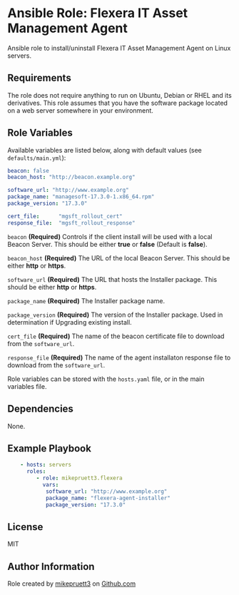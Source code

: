 Ansible Role: Flexera IT Asset Management Agent
=========

Ansible role to install/uninstall Flexera IT Asset Management Agent on Linux servers.

Requirements
------------

The role does not require anything to run on Ubuntu, Debian or RHEL and its derivatives. This role assumes that you have the software package located on a web server somewhere in your environment.

Role Variables
--------------

Available variables are listed below, along with default values (see ```defaults/main.yml```):

``` yaml
beacon: false
beacon_host: "http://beacon.example.org"

software_url: "http://www.example.org"
package_name: "managesoft-17.3.0-1.x86_64.rpm"
package_version: "17.3.0"

cert_file:      "mgsft_rollout_cert"
response_file:  "mgsft_rollout_response"
```

```beacon``` **(Required)** Controls if the client install will be used with a local Beacon Server. This should be either **true** or **false** (Default is **false**).

```beacon_host``` **(Required)** The URL of the local Beacon Server. This should be either **http** or **https**.

```software_url``` **(Required)** The URL that hosts the Installer package. This should be either **http** or **https**.

```package_name``` **(Required)** The Installer package name.

```package_version``` **(Required)** The version of the Installer package. Used in determination if Upgrading existing install.

```cert_file``` **(Required)** The name of the beacon certificate file to download from the `software_url`.

```response_file``` **(Required)** The name of the agent installaton response file to download from the `software_url`.

Role variables can be stored with the ```hosts.yaml``` file, or in the main variables file.

Dependencies
------------

None.

Example Playbook
----------------

``` yaml
    - hosts: servers
      roles:
         - role: mikepruett3.flexera
           vars:
            software_url: "http://www.example.org"
            package_name: "flexera-agent-installer"
            package_version: "17.3.0"
```

License
-------

MIT

Author Information
------------------

Role created by [mikepruett3](https://github.com/mikepruett3) on [Github.com](https://github.com/mikepruett3/ansible-role-flexera)
